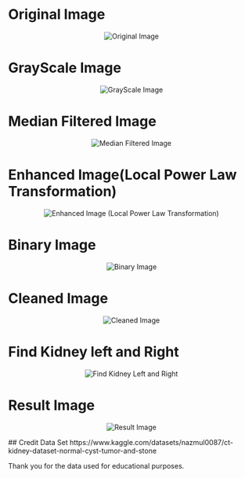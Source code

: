 # Original Image
<p align="center">
  <img src="https://github.com/user-attachments/assets/2cc47e52-922b-400b-895a-2f71da3a985e" alt="Original Image">
</p>

# GrayScale Image
<p align="center">
  <img src="https://github.com/user-attachments/assets/6c0bb131-c45d-4845-8a16-6be2098c62cb" alt="GrayScale Image">
</p>

# Median Filtered Image
<p align="center">
  <img src="https://github.com/user-attachments/assets/21d962d0-3d11-42c0-bcba-31e2b22490ed" alt="Median Filtered Image">
</p>

# Enhanced Image(Local Power Law Transformation)
<p align="center">
  <img src="https://github.com/user-attachments/assets/f6485bba-a0b4-4941-a971-76e0c1bdf9ba" alt="Enhanced Image (Local Power Law Transformation)">
</p>

# Binary Image
<p align="center">
  <img src="https://github.com/user-attachments/assets/b01115f2-afc4-41d1-b447-05e0071f6f56" alt="Binary Image">
</p>

# Cleaned Image
<p align="center">
  <img src="https://github.com/user-attachments/assets/fac0ea54-3c23-4645-9211-8a3c7a2f7546" alt="Cleaned Image">
</p>

# Find Kidney left and Right
<p align="center">
  <img src="https://github.com/user-attachments/assets/39f58c3e-046e-452f-828d-a44fb02c30d5" alt="Find Kidney Left and Right">
</p>

# Result Image
<p align="center">
  <img src="https://github.com/user-attachments/assets/6f0ee1dc-284e-4b3e-a128-d136cfea0ae6" alt="Result Image">
</p>
## Credit Data Set
https://www.kaggle.com/datasets/nazmul0087/ct-kidney-dataset-normal-cyst-tumor-and-stone

Thank you for the data used for educational purposes.

